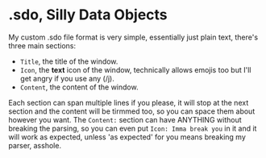 # .sdo, Silly Data Objects

My custom .sdo file format is very simple, essentially just plain text, there's three main sections:
- `Title`, the title of the window.
- `Icon`, the **text** icon of the window, technically allows emojis too but I'll get angry if you use any (/j).
- `Content`, the content of the window.

Each section can span multiple lines if you please, it will stop at the next section and the content will be tirmmed too, so you can space them about however you want. The `Content:` section can have ANYTHING without breaking the parsing, so you can even put `Icon: Imma break you` in it and it will work as expected, unless 'as expected' for you means breaking my parser, asshole.
